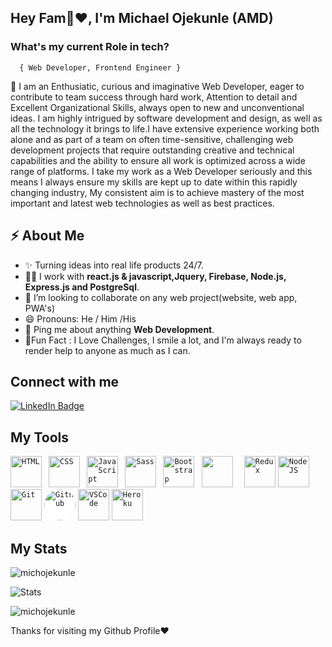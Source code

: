 ### <h2>Hey Fam👋❤️, I'm Michael Ojekunle <span>(AMD)</span></h2>

### **What's my current Role in tech?**</h2> 
      { Web Developer, Frontend Engineer }
<p>
🦾 I am an Enthusiatic, curious and imaginative Web Developer, eager to contribute to team success through hard work, Attention to detail and Excellent Organizational Skills, always open to new and unconventional ideas. I am highly intrigued by software development and design, as well as all the technology it brings to life.I have extensive experience working both alone and as part of a team on often time-sensitive, challenging web development projects that require outstanding creative and technical capabilities and the ability to ensure all work is optimized across a wide range of platforms. I take my work as a Web Developer seriously and this means I always ensure my skills are kept up to date within this rapidly changing industry, My consistent aim is to achieve mastery of the most important and latest web technologies as well as best practices.
</p> 


<h2>⚡️ About Me</h2>

<ul>
 <!--  <li>
 I am a positive, enthusiastic and competent Web Developer who, over the years, has built up a diverse range of skills, qualities and attributes that guarantee I will perform highly in this role. . If you hire me as your Web Developer, I assure you I will fit into your team quickly, I will always put the commercial needs of your business at the forefront of everything I do, and the work I carry out will be consistent to a first-class standard.</li> -->
  <li>✨ Turning ideas into real life products 24/7. </li>
  <li>👨‍💻 I work with <strong>react.js & javascript,Jquery, Firebase, Node.js, Express.js and PostgreSql</strong>.</li>
  <li>👯 I’m looking to collaborate on any web project(website, web app, PWA's)</li>
  <li>😄 Pronouns: He / Him /His</li>
  <li>💬 Ping me about anything <strong>Web Development</strong>.</li>
  <li>🎉Fun Fact : I Love Challenges, I smile a lot, and I'm always ready to render help to anyone as much as I can.</li>
</ul>

<h2>Connect with me</h3>
<p><a href="https://www.linkedin.com/in/michael-ojekunle-651a8a232/"><img src="https://img.shields.io/badge/-michael%20ojekunle%20-blue?style=plastic&amp;labelColor=blue&amp;logo=LinkedIn&amp;link=www.linkedin.com/in/adeoluwa-agbakosi-687023219" alt="LinkedIn Badge"></a></p>

<h2> My Tools </h2>
<p align="left">
    <code><img src="https://cdn.jsdelivr.net/gh/devicons/devicon/icons/html5/html5-original.svg" alt="HTML" height="50" width="50" /></code>
 <code> <img src="https://cdn.jsdelivr.net/gh/devicons/devicon/icons/css3/css3-original.svg" alt="CSS" height="50" width="50"/></code>
 <code> <img src="https://cdn.jsdelivr.net/gh/devicons/devicon/icons/javascript/javascript-original.svg" alt="JavaScript" height="50" width="50"/></code>
<!--    <img src="https://cdn.jsdelivr.net/gh/devicons/devicon/icons/typescript/typescript-original.svg" alt="TypeScript" height="40" width="40"/> -->
   <code> <img src="https://cdn.jsdelivr.net/gh/devicons/devicon/icons/sass/sass-original.svg" alt="Sass" height="50" width="50"/></code>
  <code> <img src="https://cdn.jsdelivr.net/gh/devicons/devicon/icons/bootstrap/bootstrap-original.svg" alt="Bootstrap" height="50" width="50"/></code>
  <!--<img src="https://cdn.jsdelivr.net/gh/devicons/devicon/icons/bulma/bulma-original.svg" alt="Bulma" height="50" width="50"/> -->
  <code> <img src="https://cdn.jsdelivr.net/gh/devicons/devicon/icons/react/react-original.svg" ait="React" height="50" width="50" /> </code>
   <code> <img src="https://cdn.jsdelivr.net/gh/devicons/devicon/icons/redux/redux-original.svg" alt="Redux" height="50" width="50"/></code>
   <!-- <img src="https://cdn.jsdelivr.net/gh/devicons/devicon/icons/nextjs/nextjs-original.svg" alt="NextJS" height="50" width="50"/> -->
    <code><img src="https://cdn.jsdelivr.net/gh/devicons/devicon/icons/nodejs/nodejs-original.svg" alt="NodeJS" height="50" width="50"/></code>
  <code><img src="https://cdn.jsdelivr.net/gh/devicons/devicon/icons/git/git-original.svg" alt="Git" height="50" width="50"/></code>
  <code><img style="background-color: #fff; border-radius: 50%;" src="https://cdn.jsdelivr.net/gh/devicons/devicon/icons/github/github-original.svg" alt="Github" height="50" width="50"/></code>
  <code><img src="https://cdn.jsdelivr.net/gh/devicons/devicon/icons/vscode/vscode-original.svg" alt="VSCode" height="50" width="50"/></code>
  <code><img src="https://cdn.jsdelivr.net/gh/devicons/devicon/icons/heroku/heroku-original.svg" alt="Heroku" height="50" width="50"/></code>        
</p>

<h2> My Stats </h2>
<p><img align="center" src="https://github-readme-streak-stats.herokuapp.com/?user=michojekunle&" alt="michojekunle" /></p>

<p><img src="https://github-readme-stats.vercel.app/api?username=michojekunle&show_icons=true&hide_border=true" alt="Stats" /></p>

 <p><img src="https://github-readme-stats.vercel.app/api/top-langs?username=michojekunle&show_icons=true&locale=en&layout=compact" alt="michojekunle" /></p> 

<p> Thanks for visiting my Github Profile❤️ </p>
